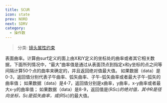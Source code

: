 ```yaml
---
title: SCUR
icon: state
prev: NORD
next: SDRV
category:
  - 操作数
---
```


> 分类: [镜头属性约束](/hb/operands/131/880/  "Zemax 操作数 镜头属性约束")

表面曲率。计算由surf定义的面上由X和Y定义的坐标处的曲率或者其它相关数据，下面所列情况中，“最大”曲率值是通过从表面顶点到指定x和y坐标的点之间等间隔计算50个点的曲率来确定的，并且返回绝对值最大值。 
如果数据（data）是0-3，返回值分别代表子午曲率、弧矢曲率、子午-弧矢曲率或者最大子午-弧矢的曲率值； 
如果数据（data）是4-7，返回值分别是x曲率，y曲率，x-y曲率或者最大x-y的曲率值； 
如果数据（data）是8-9，返回值是(R*Sc)的绝对值，其中R是径向坐标，Sc是弧矢曲率，或(R*Sc)的最大值。